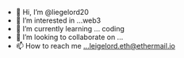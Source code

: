 - 👋 Hi, I’m @liegelord20
- 👀 I’m interested in ...web3
- 🌱 I’m currently learning ... coding
- 💞️ I’m looking to collaborate on ...
- 📫 How to reach me ...leigelord.eth@ethermail.io

<!---
liegelord20/liegelord20 is a ✨ special ✨ repository because its `README.md` (this file) appears on your GitHub profile.
You can click the Preview link to take a look at your changes.
--->
